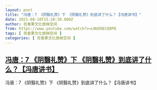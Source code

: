 ```yaml
---
layout: post
title: "冯唐：7 《阴翳礼赞》下 《阴翳礼赞》到底讲了什么？【冯唐讲书】"
date: 2021-08-10T15:28:30.000Z
author: 百香果文化放映空间
from: https://www.youtube.com/watch?v=LNUO9ECQ9PQ
tags: [ 百香果文化放映空间 ]
categories: [ 百香果文化放映空间 ]
---
```

<!--1628609310000-->
[冯唐：7 《阴翳礼赞》下 《阴翳礼赞》到底讲了什么？【冯唐讲书】](https://www.youtube.com/watch?v=LNUO9ECQ9PQ)
------

<div>
冯唐：7 《阴翳礼赞》下 《阴翳礼赞》到底讲了什么？【冯唐讲书】
</div>
